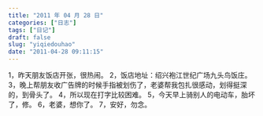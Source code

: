 ```yaml
---
title: "2011 年 04 月 28 日"
categories: ["日志"]
tags: ["日记"]
draft: false
slug: "yiqiedouhao"
date: "2011-04-28 09:11:15"
---
```


1，昨天朋友饭店开张，很热闹。
2，饭店地址：绍兴袍江世纪广场九头鸟饭庄。
3，晚上帮朋友收广告牌的时候手指被划伤了，老婆帮我包扎很感动，划得挺深的，到骨头了。
4，所以现在打字比较困难。
5，今天早上骑别人的电动车，胎坏了，修。
6，老婆，想你了。
7，安好，勿念。

